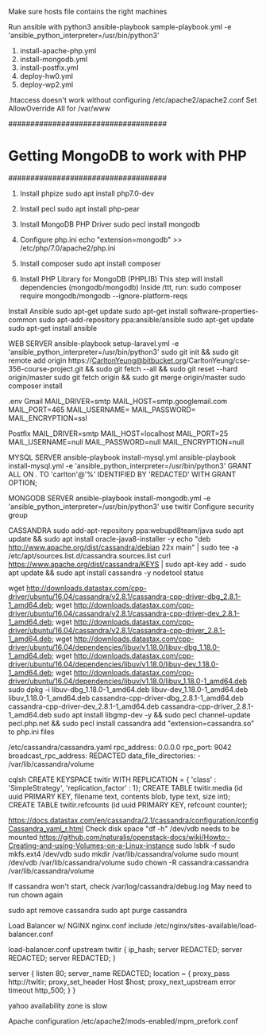 Make sure hosts file contains the right machines

Run ansible with python3
ansible-playbook sample-playbook.yml -e 'ansible_python_interpreter=/usr/bin/python3'

1. install-apache-php.yml
2. install-mongodb.yml
3. install-postfix.yml
4. deploy-hw0.yml
5. deploy-wp2.yml

.htaccess doesn't work without configuring /etc/apache2/apache2.conf
Set AllowOverride All for /var/www

####################################
# Getting MongoDB to work with PHP #
####################################
1. Install phpize
   sudo apt install php7.0-dev

2. Install pecl
   sudo apt install php-pear

3. Install MongoDB PHP Driver
   sudo pecl install mongodb

4. Configure php.ini
   echo "extension=mongodb" >> /etc/php/7.0/apache2/php.ini

5. Install composer
   sudo apt install composer

6. Install PHP Library for MongoDB (PHPLIB)
   This step will install dependencies (mongodb/mongodb)
   Inside /ttt, run:
   sudo composer require mongodb/mongodb --ignore-platform-reqs



Install Ansible
sudo apt-get update
sudo apt-get install software-properties-common
sudo apt-add-repository ppa:ansible/ansible
sudo apt-get update
sudo apt-get install ansible

WEB SERVER
ansible-playbook setup-laravel.yml -e 'ansible_python_interpreter=/usr/bin/python3'
sudo git init && sudo git remote add origin https://CarltonYeung@bitbucket.org/CarltonYeung/cse-356-course-project.git && sudo git fetch --all && sudo git reset --hard origin/master
sudo git fetch origin && sudo git merge origin/master
sudo composer install

.env
Gmail
MAIL_DRIVER=smtp
MAIL_HOST=smtp.googlemail.com
MAIL_PORT=465
MAIL_USERNAME=
MAIL_PASSWORD=
MAIL_ENCRYPTION=ssl

Postfix
MAIL_DRIVER=smtp
MAIL_HOST=localhost
MAIL_PORT=25
MAIL_USERNAME=null
MAIL_PASSWORD=null
MAIL_ENCRYPTION=null

MYSQL SERVER
ansible-playbook install-mysql.yml
ansible-playbook install-mysql.yml -e 'ansible_python_interpreter=/usr/bin/python3'
GRANT ALL ON *.* TO 'carlton'@'%' IDENTIFIED BY 'REDACTED' WITH GRANT OPTION;


MONGODB SERVER
ansible-playbook install-mongodb.yml -e 'ansible_python_interpreter=/usr/bin/python3'
use twitir
Configure security group



CASSANDRA
sudo add-apt-repository ppa:webupd8team/java
sudo apt update && sudo apt install oracle-java8-installer -y
echo "deb http://www.apache.org/dist/cassandra/debian 22x main" | sudo tee -a /etc/apt/sources.list.d/cassandra.sources.list
curl https://www.apache.org/dist/cassandra/KEYS | sudo apt-key add -
sudo apt update && sudo apt install cassandra -y
nodetool status

wget http://downloads.datastax.com/cpp-driver/ubuntu/16.04/cassandra/v2.8.1/cassandra-cpp-driver-dbg_2.8.1-1_amd64.deb; wget http://downloads.datastax.com/cpp-driver/ubuntu/16.04/cassandra/v2.8.1/cassandra-cpp-driver-dev_2.8.1-1_amd64.deb; wget http://downloads.datastax.com/cpp-driver/ubuntu/16.04/cassandra/v2.8.1/cassandra-cpp-driver_2.8.1-1_amd64.deb; wget http://downloads.datastax.com/cpp-driver/ubuntu/16.04/dependencies/libuv/v1.18.0/libuv-dbg_1.18.0-1_amd64.deb; wget http://downloads.datastax.com/cpp-driver/ubuntu/16.04/dependencies/libuv/v1.18.0/libuv-dev_1.18.0-1_amd64.deb; wget http://downloads.datastax.com/cpp-driver/ubuntu/16.04/dependencies/libuv/v1.18.0/libuv_1.18.0-1_amd64.deb
sudo dpkg -i libuv-dbg_1.18.0-1_amd64.deb libuv-dev_1.18.0-1_amd64.deb libuv_1.18.0-1_amd64.deb cassandra-cpp-driver-dbg_2.8.1-1_amd64.deb cassandra-cpp-driver-dev_2.8.1-1_amd64.deb cassandra-cpp-driver_2.8.1-1_amd64.deb
sudo apt install libgmp-dev -y && sudo pecl channel-update pecl.php.net && sudo pecl install cassandra
add "extension=cassandra.so" to php.ini files

/etc/cassandra/cassandra.yaml
rpc_address: 0.0.0.0
rpc_port: 9042
broadcast_rpc_address: REDACTED
data_file_directories:
    - /var/lib/cassandra/volume

cqlsh
CREATE KEYSPACE twitir WITH REPLICATION = { 'class' : 'SimpleStrategy', 'replication_factor' : 1};
CREATE TABLE twitir.media (id uuid PRIMARY KEY, filename text, contents blob, type text, size int);
CREATE TABLE twitir.refcounts (id uuid PRIMARY KEY, refcount counter);


https://docs.datastax.com/en/cassandra/2.1/cassandra/configuration/configCassandra_yaml_r.html
Check disk space "df -h"
/dev/vdb needs to be mounted
https://github.com/naturalis/openstack-docs/wiki/Howto:-Creating-and-using-Volumes-on-a-Linux-instance
sudo lsblk -f
sudo mkfs.ext4 /dev/vdb
sudo mkdir /var/lib/cassandra/volume
sudo mount /dev/vdb /var/lib/cassandra/volume
sudo chown -R cassandra:cassandra /var/lib/cassandra/volume


If cassandra won't start, check /var/log/cassandra/debug.log
May need to run chown again

sudo apt remove cassandra
sudo apt purge cassandra

Load Balancer w/ NGINX
nginx.conf
    include /etc/nginx/sites-available/load-balancer.conf

load-balancer.conf
upstream twitir {
    ip_hash;
    server REDACTED;
    server REDACTED;
    server REDACTED;
}

server {
    listen 80;
    server_name REDACTED;
    location ~ {
        proxy_pass http://twitir;
        proxy_set_header Host $host;
        proxy_next_upstream error timeout http_500;
    }
}

yahoo availability zone is slow


Apache configuration
/etc/apache2/mods-enabled/mpm_prefork.conf
